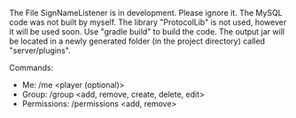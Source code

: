 The File SignNameListener is in development. 
Please ignore it.
The MySQL code was not built by myself.
The library "ProtocolLib" is not used, however it will be used soon. Use "gradle build" to build the code. The output jar will be located in a newly generated folder (in the project directory) called "server/plugins".


Commands:

- Me: /me <player (optional)>
- Group: /group <add, remove, create, delete, edit>
- Permissions: /permissions <add, remove>